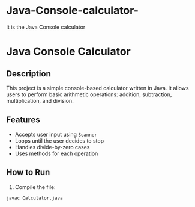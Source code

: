 # Java-Console-calculator-
It is the Java Console calculator 
# Java Console Calculator

## Description
This project is a simple console-based calculator written in Java. It allows users to perform basic arithmetic operations: addition, subtraction, multiplication, and division.

## Features
- Accepts user input using `Scanner`
- Loops until the user decides to stop
- Handles divide-by-zero cases
- Uses methods for each operation

## How to Run
1. Compile the file:
```bash
javac Calculator.java

